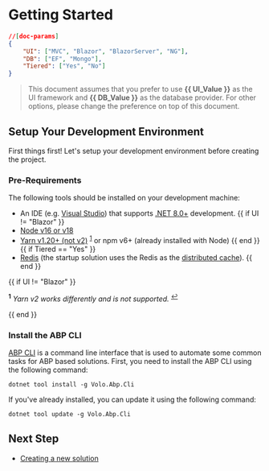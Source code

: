 # Getting Started

````json
//[doc-params]
{
    "UI": ["MVC", "Blazor", "BlazorServer", "NG"],
    "DB": ["EF", "Mongo"],
    "Tiered": ["Yes", "No"]
}
````

> This document assumes that you prefer to use **{{ UI_Value }}** as the UI framework and **{{ DB_Value }}** as the database provider. For other options, please change the preference on top of this document.

## Setup Your Development Environment

First things first! Let's setup your development environment before creating the project.

### Pre-Requirements

The following tools should be installed on your development machine:

* An IDE (e.g. [Visual Studio](https://visualstudio.microsoft.com/vs/)) that supports [.NET 8.0+](https://dotnet.microsoft.com/download/dotnet) development.
{{ if UI != "Blazor" }}
* [Node v16 or v18](https://nodejs.org/)
* [Yarn v1.20+ (not v2)](https://classic.yarnpkg.com/en/docs/install) <sup id="a-yarn">[1](#f-yarn)</sup> or npm v6+ (already installed with Node)
{{ end }}
{{ if Tiered == "Yes" }}
* [Redis](https://redis.io/) (the startup solution uses the Redis as the [distributed cache](Caching.md)).
{{ end }}

{{ if UI != "Blazor" }}

<sup id="f-yarn"><b>1</b></sup> _Yarn v2 works differently and is not supported._ <sup>[↩](#a-yarn)</sup>

{{ end }}

### Install the ABP CLI

[ABP CLI](./CLI.md) is a command line interface that is used to automate some common tasks for ABP based solutions. First, you need to install the ABP CLI using the following command:

````shell
dotnet tool install -g Volo.Abp.Cli
````

If you've already installed, you can update it using the following command:

````shell
dotnet tool update -g Volo.Abp.Cli
````

## Next Step

* [Creating a new solution](Getting-Started-Create-Solution.md)